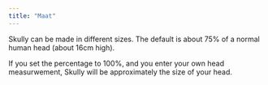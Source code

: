 ```yaml
---
title: "Maat"
---
```


Skully can be made in different sizes. The default is about 75% of a normal human head (about 16cm high).

If you set the percentage to 100%, and you enter your own head measurwement, Skully will be approximately the size of your head.